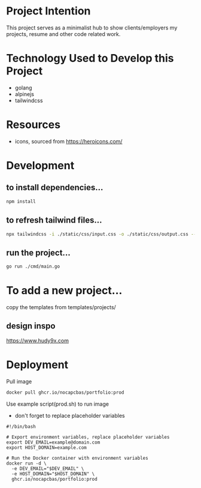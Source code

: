 # Project Intention
This project serves as a minimalist hub to show clients/employers my projects, resume and other code related work.

# Technology Used to Develop this Project
- golang
- alpinejs
- tailwindcss

<!-- # Application Architecture Overview -->

# Resources
- icons, sourced from https://heroicons.com/

# Development

## to install dependencies...
```bash
npm install
```

## to refresh tailwind files...
```bash
npx tailwindcss -i ./static/css/input.css -o ./static/css/output.css --watch
```

## run the project...
```bash
go run ./cmd/main.go
```

# To add a new project...
copy the templates from templates/projects/

## design inspo
https://www.hudy9x.com


# Deployment
Pull image
```bash
docker pull ghcr.io/nocapcbas/portfolio:prod
```

Use example script(prod.sh) to run image
* don't forget to replace placeholder variables
```shell
#!/bin/bash

# Export environment variables, replace placeholder variables
export DEV_EMAIL=example@domain.com
export HOST_DOMAIN=example.com

# Run the Docker container with environment variables
docker run -d \
  -e DEV_EMAIL="$DEV_EMAIL" \
  -e HOST_DOMAIN="$HOST_DOMAIN" \
  ghcr.io/nocapcbas/portfolio:prod
```
